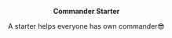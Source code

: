 **<center>Commander Starter</center>**

<center>A starter helps everyone has own commander😎</center>
